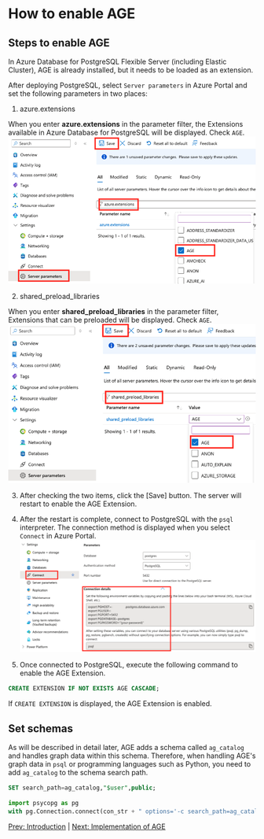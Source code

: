 # How to enable AGE

## Steps to enable AGE

In Azure Database for PostgreSQL Flexible Server (including Elastic Cluster), AGE is already installed, but it needs to be loaded as an extension.

After deploying PostgreSQL, select `Server parameters` in Azure Portal and set the following parameters in two places:

1. azure.extensions

When you enter **azure.extensions** in the parameter filter, the Extensions available in Azure Database for PostgreSQL will be displayed. Check `AGE`.
![azure.extensions](images/02_param_01.png)

2. shared_preload_libraries

When you enter **shared_preload_libraries** in the parameter filter, Extensions that can be preloaded will be displayed. Check `AGE`.
![azure.extensions](images/02_param_02.png)

3. After checking the two items, click the [Save] button. The server will restart to enable the AGE Extension.

4. After the restart is complete, connect to PostgreSQL with the `psql` interpreter. The connection method is displayed when you select `Connect` in Azure Portal.
![azure.extensions](images/02_connect_01.png)

5. Once connected to PostgreSQL, execute the following command to enable the AGE Extension.

```sql
CREATE EXTENSION IF NOT EXISTS AGE CASCADE;
```

If `CREATE EXTENSION` is displayed, the AGE Extension is enabled.

## Set schemas

As will be described in detail later, AGE adds a schema called `ag_catalog` and handles graph data within this schema. Therefore, when handling AGE's graph data in `psql` or programming languages such as Python, you need to add `ag_catalog` to the schema search path.

```sql
SET search_path=ag_catalog,"$user",public;
```

```python
import psycopg as pg
with pg.Connection.connect(con_str + " options='-c search_path=ag_catalog,\"$user\",public'") as con:
```

[Prev: Introduction](01_introduction.md) | [Next: Implementation of AGE](03_implementation.md)

